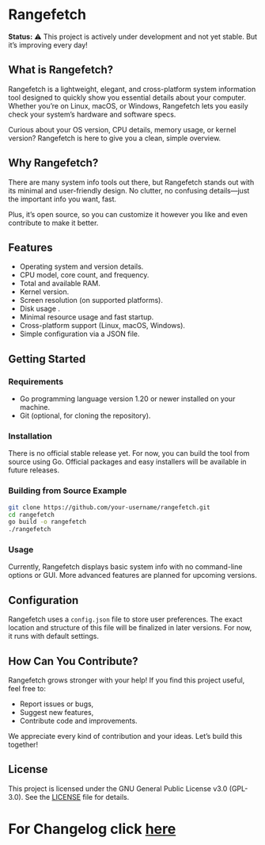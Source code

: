 

# Rangefetch

**Status:** ⚠️ This project is actively under development and not yet stable. But it’s improving every day!

## What is Rangefetch?

Rangefetch is a lightweight, elegant, and cross-platform system information tool designed to quickly show you essential details about your computer. Whether you’re on Linux, macOS, or Windows, Rangefetch lets you easily check your system’s hardware and software specs.

Curious about your OS version, CPU details, memory usage, or kernel version? Rangefetch is here to give you a clean, simple overview.

## Why Rangefetch?

There are many system info tools out there, but Rangefetch stands out with its minimal and user-friendly design. No clutter, no confusing details—just the important info you want, fast.

Plus, it’s open source, so you can customize it however you like and even contribute to make it better.

## Features

* Operating system and version details.
* CPU model, core count, and frequency.
* Total and available RAM.
* Kernel version.
* Screen resolution (on supported platforms).
* Disk usage .
* Minimal resource usage and fast startup.
* Cross-platform support (Linux, macOS, Windows).
* Simple configuration via a JSON file.

## Getting Started

### Requirements

* Go programming language version 1.20 or newer installed on your machine.
* Git (optional, for cloning the repository).

### Installation

There is no official stable release yet. For now, you can build the tool from source using Go. Official packages and easy installers will be available in future releases.

### Building from Source Example

```bash
git clone https://github.com/your-username/rangefetch.git
cd rangefetch
go build -o rangefetch
./rangefetch
```

### Usage

Currently, Rangefetch displays basic system info with no command-line options or GUI. More advanced features are planned for upcoming versions.

## Configuration

Rangefetch uses a `config.json` file to store user preferences. The exact location and structure of this file will be finalized in later versions. For now, it runs with default settings.

## How Can You Contribute?

Rangefetch grows stronger with your help! If you find this project useful, feel free to:

* Report issues or bugs,
* Suggest new features,
* Contribute code and improvements.

We appreciate every kind of contribution and your ideas. Let’s build this together!

## License

This project is licensed under the GNU General Public License v3.0 (GPL-3.0). See the [LICENSE](./LICENSE) file for details.


# For Changelog click [here](./CHANGELOG.md)
